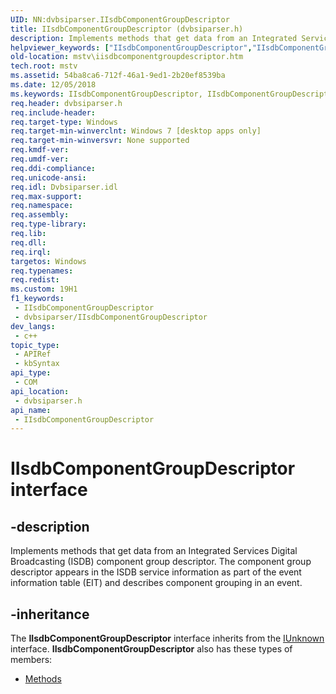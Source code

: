 ```yaml
---
UID: NN:dvbsiparser.IIsdbComponentGroupDescriptor
title: IIsdbComponentGroupDescriptor (dvbsiparser.h)
description: Implements methods that get data from an Integrated Services Digital Broadcasting (ISDB) component group descriptor.
helpviewer_keywords: ["IIsdbComponentGroupDescriptor","IIsdbComponentGroupDescriptor interface [Microsoft TV Technologies]","IIsdbComponentGroupDescriptor interface [Microsoft TV Technologies]","described","dvbsiparser/IIsdbComponentGroupDescriptor","mstv.iisdbcomponentgroupdescriptor"]
old-location: mstv\iisdbcomponentgroupdescriptor.htm
tech.root: mstv
ms.assetid: 54ba8ca6-712f-46a1-9ed1-2b20ef8539ba
ms.date: 12/05/2018
ms.keywords: IIsdbComponentGroupDescriptor, IIsdbComponentGroupDescriptor interface [Microsoft TV Technologies], IIsdbComponentGroupDescriptor interface [Microsoft TV Technologies],described, dvbsiparser/IIsdbComponentGroupDescriptor, mstv.iisdbcomponentgroupdescriptor
req.header: dvbsiparser.h
req.include-header: 
req.target-type: Windows
req.target-min-winverclnt: Windows 7 [desktop apps only]
req.target-min-winversvr: None supported
req.kmdf-ver: 
req.umdf-ver: 
req.ddi-compliance: 
req.unicode-ansi: 
req.idl: Dvbsiparser.idl
req.max-support: 
req.namespace: 
req.assembly: 
req.type-library: 
req.lib: 
req.dll: 
req.irql: 
targetos: Windows
req.typenames: 
req.redist: 
ms.custom: 19H1
f1_keywords:
 - IIsdbComponentGroupDescriptor
 - dvbsiparser/IIsdbComponentGroupDescriptor
dev_langs:
 - c++
topic_type:
 - APIRef
 - kbSyntax
api_type:
 - COM
api_location:
 - dvbsiparser.h
api_name:
 - IIsdbComponentGroupDescriptor
---
```


# IIsdbComponentGroupDescriptor interface


## -description

Implements methods that get data from an Integrated Services Digital Broadcasting (ISDB) component group descriptor. The component group  descriptor appears in the ISDB service information as part of the event information table (EIT) and describes component grouping in an event.

## -inheritance

The <b>IIsdbComponentGroupDescriptor</b> interface inherits from the <a href="/windows/desktop/api/unknwn/nn-unknwn-iunknown">IUnknown</a> interface. <b>IIsdbComponentGroupDescriptor</b> also has these types of members:
<ul>
<li><a href="https://docs.microsoft.com/">Methods</a></li>
</ul>

